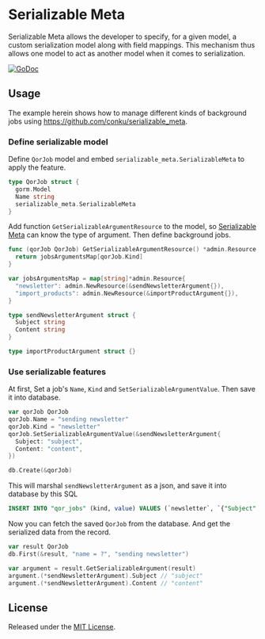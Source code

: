 # Serializable Meta

Serializable Meta allows the developer to specify, for a given model, a custom serialization model along with field mappings. This mechanism thus allows one model to act as another model when it comes to serialization.

[![GoDoc](https://godoc.org/github.com/conku/serializable_meta?status.svg)](https://godoc.org/github.com/conku/serializable_meta)

## Usage

The example herein shows how to manage different kinds of background jobs using https://github.com/conku/serializable_meta.

### Define serializable model

Define `QorJob` model and embed `serializable_meta.SerializableMeta` to apply the feature.

```go
type QorJob struct {
  gorm.Model
  Name string
  serializable_meta.SerializableMeta
}
```

Add function `GetSerializableArgumentResource` to the model, so [Serializable Meta](https://github.com/conku/serializable_meta) can know the type of argument. Then define background jobs.

```go
func (qorJob QorJob) GetSerializableArgumentResource() *admin.Resource {
  return jobsArgumentsMap[qorJob.Kind]
}

var jobsArgumentsMap = map[string]*admin.Resource{
  "newsletter": admin.NewResource(&sendNewsletterArgument{}),
  "import_products": admin.NewResource(&importProductArgument{}),
}

type sendNewsletterArgument struct {
  Subject string
  Content string
}

type importProductArgument struct {}
```

### Use serializable features

At first, Set a job's `Name`, `Kind` and `SetSerializableArgumentValue`. Then save it into database.

```go
var qorJob QorJob
qorJob.Name = "sending newsletter"
qorJob.Kind = "newsletter"
qorJob.SetSerializableArgumentValue(&sendNewsletterArgument{
  Subject: "subject",
  Content: "content",
})

db.Create(&qorJob)
```

This will marshal `sendNewsletterArgument` as a json, and save it into database by this SQL

```sql
INSERT INTO "qor_jobs" (kind, value) VALUES (`newsletter`, `{"Subject":"subject","Content":"content"}`);
```

Now you can fetch the saved `QorJob` from the database. And get the serialized data from the record.

```go
var result QorJob
db.First(&result, "name = ?", "sending newsletter")

var argument = result.GetSerializableArgument(result)
argument.(*sendNewsletterArgument).Subject // "subject"
argument.(*sendNewsletterArgument).Content // "content"
```

## License

Released under the [MIT License](http://opensource.org/licenses/MIT).
